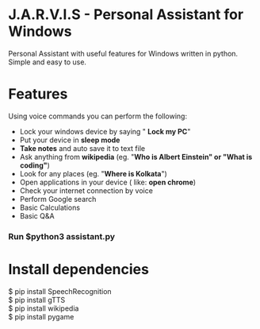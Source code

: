 # J.A.R.V.I.S - Personal Assistant for Windows
Personal Assistant with useful features for Windows written in python. Simple and easy to use.

# Features
  Using voice commands you can perform the following: 
  - Lock your windows device by saying " **Lock my PC**"
  - Put your device in **sleep mode**
  - **Take notes** and auto save it to text file
  - Ask anything from **wikipedia** (eg. "**Who is Albert Einstein" or "What is coding"**)
  - Look for any places (eg. "**Where is Kolkata**")
  - Open applications in your device ( like: **open chrome**)
  - Check your internet connection by voice
  - Perform Google search
  - Basic Calculations
  - Basic Q&A

### Run $python3 assistant.py

# Install dependencies
$ pip install SpeechRecognition\
$ pip install gTTS\
$ pip install wikipedia\
$ pip install pygame
